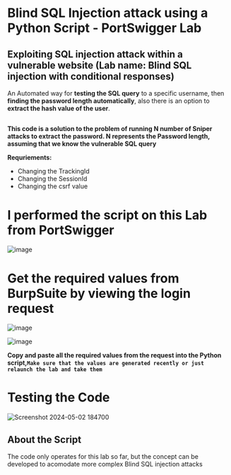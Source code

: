 # Blind SQL Injection attack using a Python Script - PortSwigger Lab
## Exploiting SQL injection attack within a vulnerable website (Lab name: Blind SQL injection with conditional responses)

An Automated way for **testing the SQL query** to a specific username, then **finding the password length automatically**, also there is an option to **extract the hash value of the user**.
## 

**This code is a solution to the problem of running N number of Sniper attacks to extract the password. N represents the Password length, assuming that we know the vulnerable SQL query**

**Requriements:**
- Changing the TrackingId
- Changing the SessionId
- Changing the csrf value



# I performed the script on this Lab from PortSwigger
![image](https://github.com/AwsGhanem/Blind-SQL-Injection-with-Python/assets/123994471/132a48a6-58e5-405c-9eae-8c750b95fecf)

# Get the required values from BurpSuite by viewing the login request

![image](https://github.com/AwsGhanem/Blind-SQL-Injection-with-Python/assets/123994471/74249a0f-3e15-49c3-b46c-1a4a910046aa)

![image](https://github.com/AwsGhanem/Blind-SQL-Injection-with-Python/assets/123994471/8f9be079-ee39-4433-b855-2b2ceb6bd997)

**Copy and paste all the required values from the request into the Python script,`Make sure that the values are generated recently or just relaunch the lab and take them`**

  
# Testing the Code
![Screenshot 2024-05-02 184700](https://github.com/AwsGhanem/Blind-SQL-Injection-with-Python/assets/123994471/e62e8897-dd71-4f41-9a9a-1ff91cf95e54)


## About the Script
The code only operates for this lab so far, but the concept can be developed to acomodate more complex Blind SQL injection attacks
